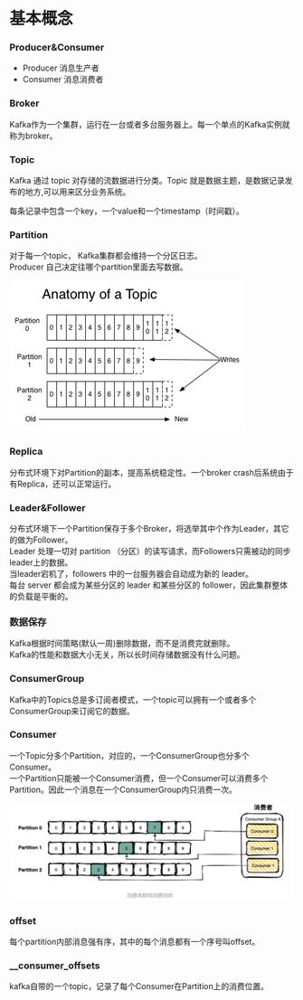 # 基本概念
### Producer&Consumer
- Producer 消息生产者
- Consumer 消息消费者

### Broker
Kafka作为一个集群，运行在一台或者多台服务器上。每一个单点的Kafka实例就称为broker。

### Topic
Kafka 通过 topic 对存储的流数据进行分类。Topic 就是数据主题，是数据记录发布的地方,可以用来区分业务系统。

每条记录中包含一个key，一个value和一个timestamp（时间戳）。

### Partition
对于每一个topic， Kafka集群都会维持一个分区日志。  
Producer 自己决定往哪个partition里面去写数据。

![log_anatomy.png](../images/log_anatomy.png)

### Replica
分布式环境下对Partition的副本，提高系统稳定性。一个broker crash后系统由于有Replica，还可以正常运行。

### Leader&Follower
分布式环境下一个Partition保存于多个Broker，将选举其中个作为Leader，其它的做为Follower。  
Leader 处理一切对 partition （分区）的读写请求，而Followers只需被动的同步leader上的数据。  
当leader宕机了，followers 中的一台服务器会自动成为新的 leader。  
每台 server 都会成为某些分区的 leader 和某些分区的 follower，因此集群整体的负载是平衡的。

### 数据保存
Kafka根据时间策略(默认一周)删除数据，而不是消费完就删除。  
Kafka的性能和数据大小无关，所以长时间存储数据没有什么问题。

### ConsumerGroup
Kafka中的Topics总是多订阅者模式，一个topic可以拥有一个或者多个ConsumerGroup来订阅它的数据。

### Consumer
一个Topic分多个Partition，对应的，一个ConsumerGroup也分多个Consumer。  
一个Partition只能被一个Consumer消费，但一个Consumer可以消费多个Partition。因此一个消息在一个ConsumerGroup内只消费一次。

![kafka-message-consume.png](../images/kafka-message-consume.png)


### offset
每个partition内部消息强有序，其中的每个消息都有一个序号叫offset。

### __consumer_offsets
kafka自带的一个topic，记录了每个Consumer在Partition上的消费位置。